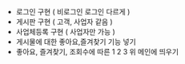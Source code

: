 - 로그인 구현 ( 비로그인 로그인 다르게 )
- 게시판 구현 ( 고객, 사업자 같음 )
- 사업체등록 구현 ( 사업자만 가능 )
- 게시물에 대한 좋아요,즐겨찾기 기능 넣기
- 좋아요, 즐겨찾기, 조회수에 따른 1 2 3 위 메인에 띄우기
